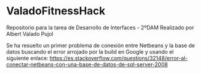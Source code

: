 # ValadoFitnessHack
Repositorio para la tarea de Desarrollo de Interfaces - 2ºDAM
Realizado por Albert Valado Pujol

Se ha resuelto un primer problema de conexión entre Netbeans y la base de datos buscando el error arrojado por la build en Google
y usando el siguiente enlace: https://es.stackoverflow.com/questions/32148/error-al-conectar-netbeans-con-una-base-de-datos-de-sql-server-2008